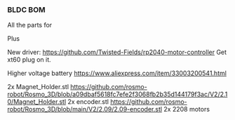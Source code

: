 
### BLDC BOM

All the parts for 

Plus

New driver: https://github.com/Twisted-Fields/rp2040-motor-controller Get xt60 plug on it.

Higher voltage battery https://www.aliexpress.com/item/33003200541.html 

2x Magnet_Holder.stl https://github.com/rosmo-robot/Rosmo_3D/blob/a09dbaf5618fc7efe2f3068fb2b35d144179f3ac/V2/2.10/Magnet_Holder.stl
2x encoder.stl https://github.com/rosmo-robot/Rosmo_3D/blob/main/V2/2.09/2.09-encoder.stl
2x 2208 motors
